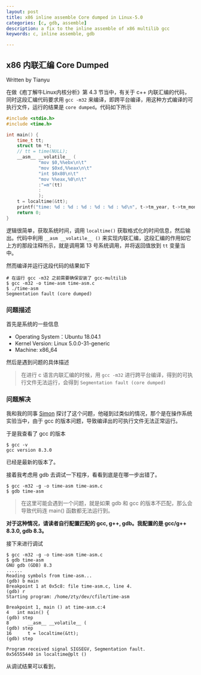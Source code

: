 ```yaml
---
layout: post
title: x86 inline assemble Core dumped in Linux-5.0
categories: [c, gdb, assemble]
description: a fix to the inline assemble of x86 multilib gcc
keywords: c, inline assemble, gdb

---
```


## x86 内联汇编 Core Dumped

Written by Tianyu

在做《庖丁解牛Linux内核分析》第 4.3 节当中，有关于 c++ 内联汇编的代码，同时这段汇编代码要求用 `gcc -m32` 来编译，即跨平台编译，用这种方式编译的可执行文件，运行的结果是 `core dumped`。代码如下所示

```c
#include <stdio.h>
#include <time.h>

int main() {
    time_t tt; 
    struct tm *t; 
    // tt = time(NULL);
    __asm__ __volatile__ (
            "mov $0,%%ebx\n\t"
            "mov $0xd,%%eax\n\t"
            "int $0x80\n\t"
            "mov %%eax,%0\n\t"
            :"=m"(tt)
            :
            );
    t = localtime(&tt);
    printf("time: %d : %d : %d : %d : %d : %d\n", t->tm_year, t->tm_mon, t->tm_mday, t->tm_hour, t->tm_min, t->tm_sec);
    return 0;
}
```

逻辑很简单，获取系统时间，调用 `localtime()` 获取格式化的时间信息，然后输出。代码中利用 `__asm __volatile__ ()` 来实现内联汇编，这段汇编的作用如它上方的那段注释所示，就是调用第 13 号系统调用，并将返回值放到 `tt` 变量当中。

然而编译并运行这段代码的结果如下

```shell
# 在运行 gcc -m32 之前需要确保安装了 gcc-multilib
$ gcc -m32 -o time-asm time-asm.c
$ ./time-asm 
Segmentation fault (core dumped)
```



### 问题描述

首先是系统的一些信息

* Operating System：Ubuntu 18.04.1
* Kernel Version: Linux 5.0.0-31-generic
* Machine: x86_64

然后是遇到问题的具体描述

> 在进行 c 语言内联汇编的时候，用 `gcc -m32` 进行跨平台编译，得到的可执行文件无法运行，会得到 `Segmentation fault (core dumped)`



### 问题解决

我和我的同事 [Simon](https://github.com/SimonSungm) 探讨了这个问题，他碰到过类似的情况，那个是在操作系统实验当中，由于 gcc 的版本问题，导致编译出的可执行文件无法正常运行。



于是我查看了 gcc 的版本

```shell
$ gcc -v
gcc version 8.3.0
```

已经是最新的版本了。



接着我考虑用 gdb 去调试一下程序，看看到底是在哪一步出错了。

```shell
$ gcc -m32 -g -o time-asm time-asm.c
$ gdb time-asm
```



> 在这里可能会遇到一个问题，就是如果 gdb 和 gcc 的版本不匹配，那么会导致代码连 main() 函数都无法运行到。

**对于这种情况，请读者自行配置匹配的 gcc, g++, gdb。我配置的是 gcc/g++ 8.3.0, gdb 8.3。**



接下来进行调试

```shell
$ gcc -m32 -g -o time-asm time-asm.c 
$ gdb time-asm 
GNU gdb (GDB) 8.3
......
Reading symbols from time-asm...
(gdb) b main
Breakpoint 1 at 0x5c8: file time-asm.c, line 4.
(gdb) r
Starting program: /home/zty/dev/cfile/time-asm 

Breakpoint 1, main () at time-asm.c:4
4	int main() {
(gdb) step
8	    __asm__ __volatile__ (
(gdb) step
16	    t = localtime(&tt);
(gdb) step

Program received signal SIGSEGV, Segmentation fault.
0x56555440 in localtime@plt ()
```

从调试结果可以看到，

